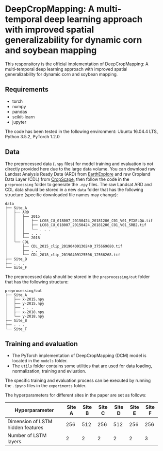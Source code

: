 # DeepCropMapping: A multi-temporal deep learning approach with improved spatial generalizability for dynamic corn and soybean mapping

This responsitory is the official implementation of DeepCropMapping: A multi-temporal deep learning approach with improved spatial generalizability for dynamic corn and soybean mapping.

## Requirements

- torch
- numpy
- pandas
- scikit-learn
- jupyter

The code has been tested in the following environment:
Ubuntu 16.04.4 LTS, Python 3.5.2, PyTorch 1.2.0

## Data

The preprocessed data (`.npy` files) for model training and evaluation is not directly provided here due to the large data volume. You can download raw Landsat Analysis Ready Data (ARD) from [EarthExplore](https://earthexplorer.usgs.gov/) and raw Cropland Data Layer (CDL) from [CropScape](https://nassgeodata.gmu.edu/CropScape/), then follow the code in the `preprocessing` folder to generate the `.npy` files. The raw Landsat ARD and CDL data should be stored in a new `data` folder that has the following structure (specific downloaded file names may change):

```
data
├── Site_A
│   ├── ARD
│   │   ├── 2015
│   │   │   ├── LC08_CU_018007_20150424_20181206_C01_V01_PIXELQA.tif
│   │   │   ├── LC08_CU_018007_20150424_20181206_C01_V01_SRB2.tif
│   │   │   └── . . .
│   │   ├── . . .
│   │   └── 2018
│   └── CDL
│       ├── CDL_2015_clip_20190409130240_375669680.tif
│       ├── . . .
│       └── CDL_2018_clip_20190409125506_12566268.tif
├── Site_B
├── . . .
└── Site_F
```

The preprocessed data should be stored in the `preprocessing/out` folder that has the following structure:

```
preprocessing/out
├── Site_A
│   ├── x-2015.npy
│   ├── y-2015.npy
│   ├── . . .
│   ├── x-2018.npy
│   └── y-2018.npy
├── Site_B
├── . . .
└── Site_F
```

## Training and evaluation

- The PyTorch implementation of DeepCropMapping (DCM) model is located in the `models` folder.
- The `utils` folder contains some utilities that are used for data loading, normalization, training and evluation.

The specific training and evaluation process can be executed by running the `.ipynb` files in the `experiments` folder.

The hyperparameters for different sites in the paper are set as follows:

| Hyperparameter | Site A | Site B | Site C | Site D | Site E | Site F |
| --- | --- | --- | --- | --- | --- | --- |
|Dimension of LSTM hidden features | 256 | 512 | 256 | 512 | 256 | 256 |
| Number of LSTM layers | 2 | 2 | 2 | 2 | 2 | 3 |
